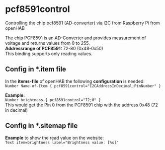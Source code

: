 # pcf8591control
Controlling the chip pcf8591 (AD-converter) via I2C from Raspberry Pi from openHAB

The chip PCF8591 is an AD-Converter and provides measurement of voltage and returns values from 0 to 255. <br>
**Addressrange of PCF8591:** 72-80 (0x48-0x50)<br>
This binding supports only reading values.

## Config in *.item file
In the **items-file** of openHAB the following **configuration** is needed:<br>
`Number Name-of-Item { pcf8591control="I2CAddressInDecimal;PinNumber" }`

**Example:**<br>
`Number brightness { pcf8591control="72;0" }` <br>
This would get the Pin 0 from the PCF8591 chip with the address 0x48 (72 in decimal)

## Config in *.sitemap file
**Example** to show the read value on the website:<br>
`Text item=brightness label="Brightness value: [%s]"`
